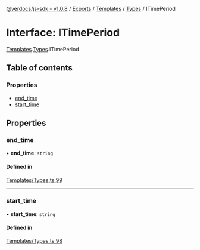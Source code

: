 [@verdocs/js-sdk - v1.0.8](../README.md) / [Exports](../modules.md) / [Templates](../modules/Templates.md) / [Types](../modules/Templates.Types.md) / ITimePeriod

# Interface: ITimePeriod

[Templates](../modules/Templates.md).[Types](../modules/Templates.Types.md).ITimePeriod

## Table of contents

### Properties

- [end_time](Templates.Types.ITimePeriod.md#end_time)
- [start_time](Templates.Types.ITimePeriod.md#start_time)

## Properties

### end\_time

• **end\_time**: `string`

#### Defined in

[Templates/Types.ts:99](https://github.com/Verdocs/js-sdk/blob/main/src/Templates/Types.ts#L99)

___

### start\_time

• **start\_time**: `string`

#### Defined in

[Templates/Types.ts:98](https://github.com/Verdocs/js-sdk/blob/main/src/Templates/Types.ts#L98)
